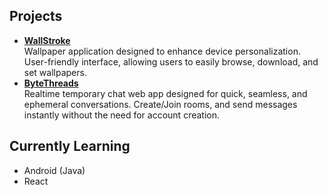 ## Projects

- <strong>[WallStroke](https://play.google.com/store/apps/details?id=com.appy.wallstroke)</strong><br>Wallpaper application designed to enhance device personalization. User-friendly interface, allowing users to easily browse, download, and set wallpapers.
- <strong>[ByteThreads](https://bytethreads.web.app)</strong><br> Realtime temporary chat web app designed for quick, seamless, and ephemeral conversations. Create/Join rooms, and send messages instantly without the need for account creation.


## Currently Learning
- Android (Java)
- React
